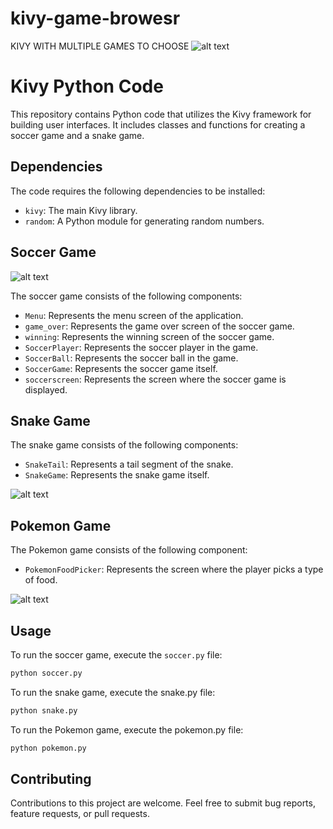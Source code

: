 # kivy-game-browesr
KIVY WITH MULTIPLE GAMES TO CHOOSE
![alt text]([http://url/to/img.png](https://github.com/Hariwo711/kivy-game-browesr/blob/main/Example%20Pics/Screenshot%202024-06-14%20at%2012.05.00.png?raw=true))

# Kivy Python Code

This repository contains Python code that utilizes the Kivy framework for building user interfaces. It includes classes and functions for creating a soccer game and a snake game.

## Dependencies

The code requires the following dependencies to be installed:

- `kivy`: The main Kivy library.
- `random`: A Python module for generating random numbers.

## Soccer Game

![alt text]([[http://url/to/img.png](https://raw.githubusercontent.com/Hariwo711/kivy-game-browesr/main/Example%20Pics/Screenshot%202024-06-14%20at%2012.06.14.png))

The soccer game consists of the following components:

- `Menu`: Represents the menu screen of the application.
- `game_over`: Represents the game over screen of the soccer game.
- `winning`: Represents the winning screen of the soccer game.
- `SoccerPlayer`: Represents the soccer player in the game.
- `SoccerBall`: Represents the soccer ball in the game.
- `SoccerGame`: Represents the soccer game itself.
- `soccerscreen`: Represents the screen where the soccer game is displayed.

## Snake Game

The snake game consists of the following components:

- `SnakeTail`: Represents a tail segment of the snake.
- `SnakeGame`: Represents the snake game itself.

![alt text]([http://url/to/img.png](https://github.com/Hariwo711/kivy-game-browesr/blob/main/Example%20Pics/Screenshot%202024-06-14%20at%2012.06.48.png?raw=true))

## Pokemon Game

The Pokemon game consists of the following component:

- `PokemonFoodPicker`: Represents the screen where the player picks a type of food.

![alt text]([http://url/to/img.png](https://github.com/Hariwo711/kivy-game-browesr/blob/main/Example%20Pics/Screenshot%202024-06-14%20at%2012.09.30.png?raw=true))

## Usage

To run the soccer game, execute the `soccer.py` file:

```bash
python soccer.py
```
To run the snake game, execute the snake.py file:
```bash
python snake.py
```
To run the Pokemon game, execute the pokemon.py file:
```bash
python pokemon.py
```
## Contributing
Contributions to this project are welcome. Feel free to submit bug reports, feature requests, or pull requests.
